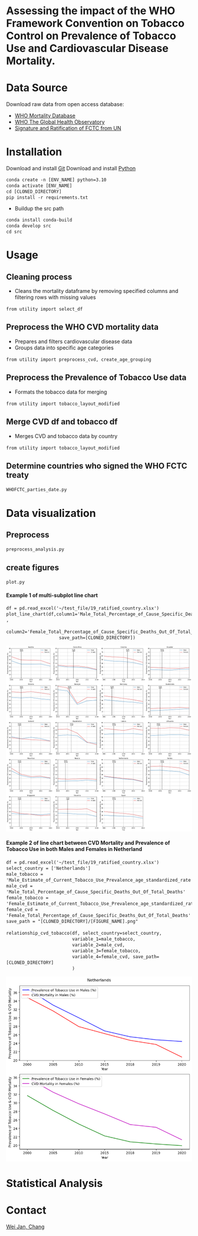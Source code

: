 Assessing the impact of the WHO Framework Convention on Tobacco Control on Prevalence of Tobacco Use and Cardiovascular Disease Mortality.
===

# Data Source

Download raw data from open access database:

* [WHO Mortality Database](https://platform.who.int/mortality/themes/theme-details/topics/topic-details/MDB/cardiovascular-diseases)
* [WHO The Global Health Observatory](https://www.who.int/data/gho/data/themes/topics/sdg-target-3_a-tobacco-control)
* [Signature and Ratification of FCTC from UN](https://treaties.un.org/pages/ViewDetails.aspx?src=TREATY&mtdsg_no=IX-4&chapter=9&clang=_en)

# Installation

Download and install [Git](https://git-scm.com/downloads)
Download and install [Python](https://www.python.org/downloads/)

```
conda create -n [ENV_NAME] python=3.10 
conda activate [ENV_NAME]  
cd [CLONED_DIRECTORY]
pip install -r requirements.txt
```

- Buildup the src path

```
conda install conda-build
conda develop src
cd src
```

# Usage

## Cleaning process

- Cleans the mortality dataframe by removing specified columns and filtering rows with missing values

`from utility import select_df`

## Preprocess the WHO CVD mortality data

- Prepares and filters cardiovascular disease data
- Groups data into specific age categories

`from utility import preprocess_cvd, create_age_grouping`

## Preprocess the Prevalence of Tobacco Use data

- Formats the tobacco data for merging

`from utility import tobacco_layout_modified`

## Merge CVD df and tobacco df

- Merges CVD and tobacco data by country

`from utility import tobacco_layout_modified`

## Determine countries who signed the WHO FCTC treaty

`WHOFCTC_parties_date.py`

# Data visualization

## Preprocess

`preprocess_analysis.py`

## create figures

`plot.py`

#### Example 1 of multi-subplot line chart

```
df = pd.read_excel('~/test_file/19_ratified_country.xlsx')
plot_line_chart(df,column1='Male_Total_Percentage_of_Cause_Specific_Deaths_Out_Of_Total_Deaths' ,
                    column2='Female_Total_Percentage_of_Cause_Specific_Deaths_Out_Of_Total_Deaths',
                    save_path=[CLONED_DIRECTORY])
```

![Example of multi-subplot line chart](test_file/multi_subplot_line_chart.png)

#### Example 2 of line chart between CVD Mortality and Prevalence of Tobacco Use in both Males and Females in Netherland

```
df = pd.read_excel('~/test_file/19_ratified_country.xlsx')
select_country = ['Netherlands']
male_tobacco = 'Male_Estimate_of_Current_Tobacco_Use_Prevalence_age_standardized_rate'
male_cvd = 'Male_Total_Percentage_of_Cause_Specific_Deaths_Out_Of_Total_Deaths'
female_tobacco = 'Female_Estimate_of_Current_Tobacco_Use_Prevalence_age_standardized_rate'
female_cvd = 'Female_Total_Percentage_of_Cause_Specific_Deaths_Out_Of_Total_Deaths'
save_path = "[CLONED_DIRECTORY]/[FIGURE_NAME].png"

relationship_cvd_tobacco(df, select_country=select_country,
                         variable_1=male_tobacco,
                         variable_2=male_cvd,
                         variable_3=female_tobacco,
                         variable_4=female_cvd, save_path=[CLONED_DIRECTORY]
                         )

```

![Example 2](test_file/Comparison_in_M_F.png)

# Statistical Analysis

# Contact

[Wei Jan, Chang](mailto:weijan.chang@gmail.com)